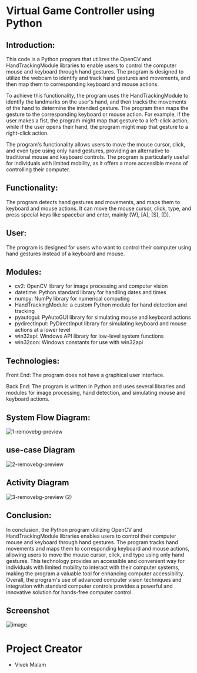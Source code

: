 # Virtual Game Controller using Python

## Introduction:

This code is a Python program that utilizes the OpenCV and HandTrackingModule libraries to enable users to control the computer mouse and keyboard through hand gestures. The program is designed to utilize the webcam to identify and track hand gestures and movements, and then map them to corresponding keyboard and mouse actions.

To achieve this functionality, the program uses the HandTrackingModule to identify the landmarks on the user's hand, and then tracks the movements of the hand to determine the intended gesture. The program then maps the gesture to the corresponding keyboard or mouse action. For example, if the user makes a fist, the program might map that gesture to a left-click action, while if the user opens their hand, the program might map that gesture to a right-click action.

The program's functionality allows users to move the mouse cursor, click, and even type using only hand gestures, providing an alternative to traditional mouse and keyboard controls. The program is particularly useful for individuals with limited mobility, as it offers a more accessible means of controlling their computer.

## Functionality:
The program detects hand gestures and movements, and maps them to keyboard and mouse actions. It can move the mouse cursor, click, type, and press special keys like spacebar and enter, mainly [W], [A], [S], [D].

## User:
The program is designed for users who want to control their computer using hand gestures instead of a keyboard and mouse.

## Modules:
* cv2: OpenCV library for image processing and computer vision
* datetime: Python standard library for handling dates and times
* numpy: NumPy library for numerical computing
* HandTrackingModule: a custom Python module for hand detection and tracking
* pyautogui: PyAutoGUI library for simulating mouse and keyboard actions
* pydirectinput: PyDirectInput library for simulating keyboard and mouse actions at a lower level
* win32api: Windows API library for low-level system functions
* win32con: Windows constants for use with win32api

## Technologies:

Front End: The program does not have a graphical user interface.

Back End: The program is written in Python and uses several libraries and modules for image processing, hand detection, and simulating mouse and keyboard actions.

## System Flow Diagram:

![1-removebg-preview](https://github.com/viv3k19/virtualGameController-using-Python/assets/82309435/a7800c17-f1a9-446e-9483-1a72edd33fa5)

## use-case Diagram

![2-removebg-preview](https://github.com/viv3k19/virtualGameController-using-Python/assets/82309435/cd573031-1839-4dd2-9435-70fe4558c999)

## Activity Diagram

![3-removebg-preview (2)](https://github.com/viv3k19/virtualGameController-using-Python/assets/82309435/593a8e08-f931-40e4-8f9c-be42c7a1e4bf)


## Conclusion:
In conclusion, the Python program utilizing OpenCV and HandTrackingModule libraries enables users to control their computer mouse and keyboard through hand gestures. The program tracks hand movements and maps them to corresponding keyboard and mouse actions, allowing users to move the mouse cursor, click, and type using only hand gestures. This technology provides an accessible and convenient way for individuals with limited mobility to interact with their computer systems, making the program a valuable tool for enhancing computer accessibility. Overall, the program's use of advanced computer vision techniques and integration with standard computer controls provides a powerful and innovative solution for hands-free computer control.

## Screenshot

![image](https://github.com/viv3k19/virtualGameController-using-Python/assets/82309435/2e608522-7920-46ef-b149-ed00e945fb90)

# Project Creator
* Vivek Malam





